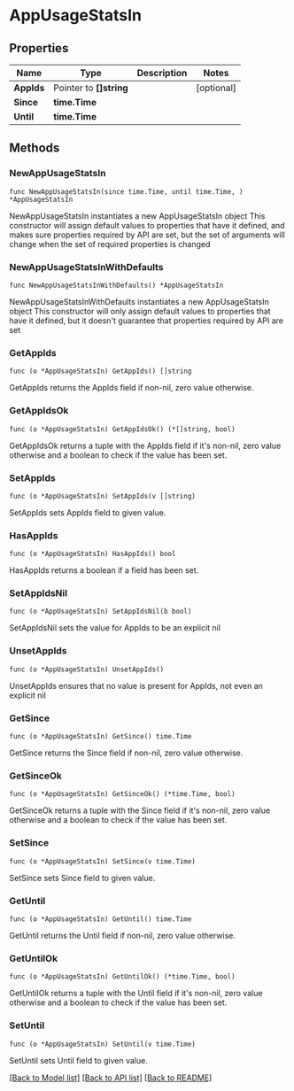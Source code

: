 # AppUsageStatsIn

## Properties

Name | Type | Description | Notes
------------ | ------------- | ------------- | -------------
**AppIds** | Pointer to **[]string** |  | [optional] 
**Since** | **time.Time** |  | 
**Until** | **time.Time** |  | 

## Methods

### NewAppUsageStatsIn

`func NewAppUsageStatsIn(since time.Time, until time.Time, ) *AppUsageStatsIn`

NewAppUsageStatsIn instantiates a new AppUsageStatsIn object
This constructor will assign default values to properties that have it defined,
and makes sure properties required by API are set, but the set of arguments
will change when the set of required properties is changed

### NewAppUsageStatsInWithDefaults

`func NewAppUsageStatsInWithDefaults() *AppUsageStatsIn`

NewAppUsageStatsInWithDefaults instantiates a new AppUsageStatsIn object
This constructor will only assign default values to properties that have it defined,
but it doesn't guarantee that properties required by API are set

### GetAppIds

`func (o *AppUsageStatsIn) GetAppIds() []string`

GetAppIds returns the AppIds field if non-nil, zero value otherwise.

### GetAppIdsOk

`func (o *AppUsageStatsIn) GetAppIdsOk() (*[]string, bool)`

GetAppIdsOk returns a tuple with the AppIds field if it's non-nil, zero value otherwise
and a boolean to check if the value has been set.

### SetAppIds

`func (o *AppUsageStatsIn) SetAppIds(v []string)`

SetAppIds sets AppIds field to given value.

### HasAppIds

`func (o *AppUsageStatsIn) HasAppIds() bool`

HasAppIds returns a boolean if a field has been set.

### SetAppIdsNil

`func (o *AppUsageStatsIn) SetAppIdsNil(b bool)`

 SetAppIdsNil sets the value for AppIds to be an explicit nil

### UnsetAppIds
`func (o *AppUsageStatsIn) UnsetAppIds()`

UnsetAppIds ensures that no value is present for AppIds, not even an explicit nil
### GetSince

`func (o *AppUsageStatsIn) GetSince() time.Time`

GetSince returns the Since field if non-nil, zero value otherwise.

### GetSinceOk

`func (o *AppUsageStatsIn) GetSinceOk() (*time.Time, bool)`

GetSinceOk returns a tuple with the Since field if it's non-nil, zero value otherwise
and a boolean to check if the value has been set.

### SetSince

`func (o *AppUsageStatsIn) SetSince(v time.Time)`

SetSince sets Since field to given value.


### GetUntil

`func (o *AppUsageStatsIn) GetUntil() time.Time`

GetUntil returns the Until field if non-nil, zero value otherwise.

### GetUntilOk

`func (o *AppUsageStatsIn) GetUntilOk() (*time.Time, bool)`

GetUntilOk returns a tuple with the Until field if it's non-nil, zero value otherwise
and a boolean to check if the value has been set.

### SetUntil

`func (o *AppUsageStatsIn) SetUntil(v time.Time)`

SetUntil sets Until field to given value.



[[Back to Model list]](../README.md#documentation-for-models) [[Back to API list]](../README.md#documentation-for-api-endpoints) [[Back to README]](../README.md)


